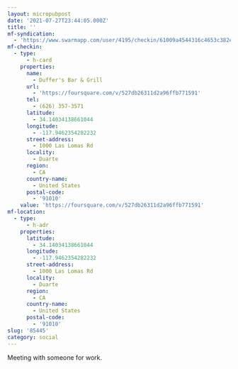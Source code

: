 ```yaml
---
layout: micropubpost
date: '2021-07-27T23:44:05.000Z'
title: ''
mf-syndication:
  - 'https://www.swarmapp.com/user/4195/checkin/61009a4544316c4653c382e6'
mf-checkin:
  - type:
      - h-card
    properties:
      name:
        - Duffer's Bar & Grill
      url:
        - 'https://foursquare.com/v/527db26311d2a96ffb771591'
      tel:
        - (626) 357-3571
      latitude:
        - 34.14034138661044
      longitude:
        - -117.9462354282232
      street-address:
        - 1000 Las Lomas Rd
      locality:
        - Duarte
      region:
        - CA
      country-name:
        - United States
      postal-code:
        - '91010'
    value: 'https://foursquare.com/v/527db26311d2a96ffb771591'
mf-location:
  - type:
      - h-adr
    properties:
      latitude:
        - 34.14034138661044
      longitude:
        - -117.9462354282232
      street-address:
        - 1000 Las Lomas Rd
      locality:
        - Duarte
      region:
        - CA
      country-name:
        - United States
      postal-code:
        - '91010'
slug: '85445'
category: social
---
```

Meeting with someone for work.
